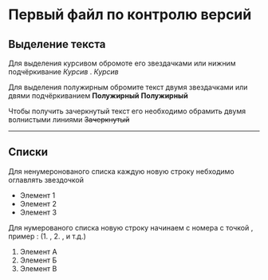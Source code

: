 #  Первый файл по контролю версий

## Выделение текста

Для выделения курсивом обромоте его звездачками или нижним подчёркивание *Курсив* . _Курсив_

Для выделения полужирным обромите текст двумя звездачками или двями подчёркиванием
**Полужирный** __Полужирный__

Чтобы получить зачеркнутый текст его необходимо обрамить двумя волнистыми линиями
~~Зачеркнутый~~

***

## Списки

Для ненумеронованого списка каждую новую строку небходимо оглавлять звездочкой 

* Элемент 1
* Элемент 2 
* Элемент 3

Для нумерованого списка новую строку начинаем с номера с точкой , пример : (1. , 2. , и т.д.)

1. Элемент А
2. Элемент Б
3. Элемент В
